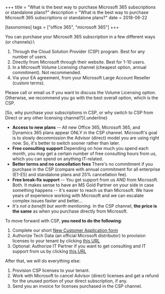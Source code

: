 +++
title = "What is the best way to purchase Microsoft 365 subscriptions or standalone plans?"
description = "What is the best way to purchase Microsoft 365 subscriptions or standalone plans?"
date = 2018-06-22

[taxonomies]
tags = ["office 365", "microsoft 365"]
+++

You can purchase your Microsoft 365 subscription in a few different ways
(or channels):\

1.  Through the Cloud Solution Provider (CSP) program. Best for
    any number of users.
2.  Directly from Microsoft through their website. Best for 1-10 users.
3.  In a Microsoft Volume Licensing channel (cheapest option, annual
    commitment). Not recommended.
4.  Via your EA agreement, from your Microsoft Large Account Reseller
    (custom terms).

Please call or email us if you want to
discuss the Volume Licensing option. Otherwise, we recommend you go with
the best overall option, which is the CSP.

[So, why purchase your subscriptions in CSP, or why switch to
CSP from Direct or any other licensing channel?]{.underline}

-   **Access to new plans** -- All new Office 365, Microsoft 365, and
    Dynamics 365 plans appear ONLY in the CSP channel.
    Microsoft's goal is to slowly decommission the Advisor (direct)
    model you are using right now. So, it's better to switch
    sooner rather than later.
-   **Free consulting support** Depending on how much you spend each
    month, you may get a certain number of free consulting hours from us,
    which you can spend on anything IT-related.
-   **Better terms and no cancellation fees** There's no commitment if
    you purchase in the CSP (compare with annual commitment for all
    enterprise (E1-E5) and standalone plans and 25% cancellation fee).
-   **Free break-fix support** -- You get support from us AND
    from Microsoft. Both. It makes sense to have an MS
    Gold Partner on your side in case something happens -- it's easier
    to reach us than Microsoft. We have years of experience working with
    Microsoft and we can escalate complex issues faster and better...
-   *It's not a benefit but worth mentioning.* In the CSP channel,
    **the price is the same** as when you purchase directly from Microsoft.

To move forward with CSP, **you need to do the following**:

1.  Complete our short [New Customer Application
    form](https://forms.office.com/Pages/ResponsePage.aspx?id=jerWToZvHUG34DdAG9ubaGbNn0XlEsdGmwZuhYBTb1tUQkMwMzdVSDdZOUgzQUgzWTVPQUVMMzFZNi4u)
2.  Authorize Tech Data (an official Microsoft distributor) to provision
    licenses to your tenant by clicking [this
    URL](https://portal.office.com/partner/partnersignup.aspx?type=ResellerRelationship&id=d5c77776-8b4c-4ceb-81da-566aba9c59c5&msppid=676268&csp=1)
3.  Optional: Authorize IT Partner if you want to get consulting and IT
    support from us by clicking [this
    URL](https://portal.office.com/partner/partnersignup.aspx?type=Administration&id=18f52792-7cb2-42db-a422-bba05b359540&msppid=4100178)

After that, we will do everything else:

1.  Provision CSP licenses to your tenant.
2.  Work with Microsoft to cancel Advisor (direct) licenses and get a
    refund for the unused portion of your direct subscription, if any.
3.  Send you an invoice for licenses purchased in the CSP channel.
